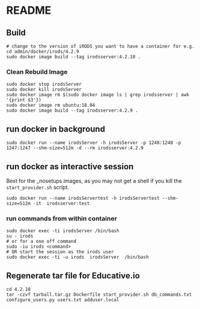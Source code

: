 # README 

## Build 

```
# change to the version of iRODS you want to have a container for e.g.
cd admin/docker/irods/4.2.9
sudo docker image build --tag irodsserver:4.2.10 .
```

### Clean Rebuild Image

```
sudo docker stop irodsServer
sudo docker kill irodsServer
sudo docker image rm $(sudo docker image ls | grep irodsserver | awk '{print $3'})
sudo docker image rm ubuntu:18.04
sudo docker image build --tag irodsserver:4.2.9 .
```

## run docker in background 

```
sudo docker run --name irodsServer -h irodsServer -p 1248:1248 -p 1247:1247 --shm-size=512m -d --rm irodsserver:4.2.9
```

## run docker as interactive session

Best for the _nosetups images, as you may not get a shell if you kill the `start_provider.sh` script.

```
sudo docker run --name irodsServertest -h irodsServertest --shm-size=512m -it  irodsserver:test
```

### run commands from within container

```
sudo docker exec -ti irodsServer /bin/bash
su - irods
# or for a one off command 
sudo -iu irods <command>
# OR start the session as the irods user 
sudo docker exec -ti -u irods  irodsServer  /bin/bash
```
## Regenerate tar file for Educative.io

```
cd 4.2.10
tar -czvf tarball.tar.gz Dockerfile start_provider.sh db_commands.txt configure_users.py users.txt adduser.local
```

